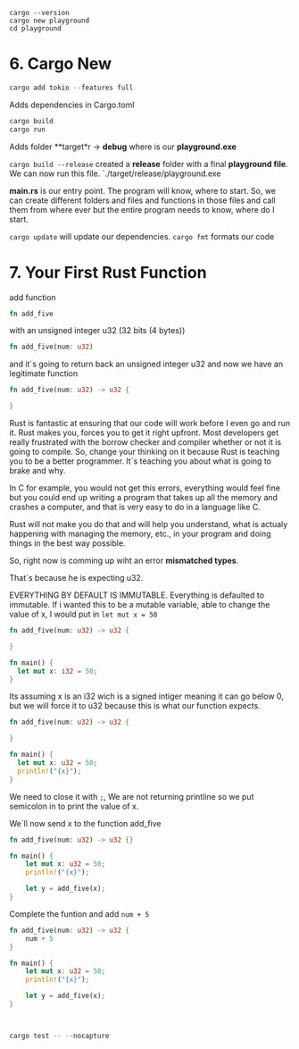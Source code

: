 ```
cargo --version
cargo new playground
cd playground
```

# 6. Cargo New

```rust
cargo add tokio --features full
```

Adds dependencies in Cargo.toml

```rust
cargo build
cargo run
```

Adds folder **target*r -> **debug** where is our **playground.exe**

`cargo build --release` created a **release** folder with a final **playground file**. We can now run this file.
`./target/release/playground.exe

**main.rs** is our entry point. The program will know, where to start. So, we can create different folders and files and functions in those files and call them from where ever
but the entire program needs to know, where do I start.

`cargo update` will update our dependencies.
`cargo fmt` formats our code

# 7. Your First Rust Function

add function 

```rust 
fn add_five
```
with an unsigned integer u32 (32 bits (4 bytes))

```rust
fn add_five(num: u32) 
```
and it`s going to return back an unsigned integer u32 and now we have an legitimate function

```rust
fn add_five(num: u32) -> u32 {

}
```
Rust is fantastic at ensuring that our code will work before I even go and run it. Rust makes you, forces you to get it right upfront. Most developers get really frustrated with the borrow checker and compiler whether or not it is going to compile. So, change your thinking on it because Rust is teaching you to be a better programmer. It`s teaching you about what is going to brake and why.

In C for example, you would not get this errors, everything would feel fine but you could end up writing a program that takes up all the memory and crashes a computer, and that is very easy to do in a language like C.

Rust will not make you do that and will help you understand, what is actualy happening with managing the memory, etc., in your program and doing things in the best way possible.

So, right now is comming up wiht an error **mismatched types**. 

That`s because he is expecting u32.




EVERYTHING BY DEFAULT IS IMMUTABLE. Everything is defaulted to immutable. If i wanted this to be a mutable variable, able to change the value of x, I would put in `let mut x = 50`

```rust
fn add_five(num: u32) -> u32 {

}

fn main() {
  let mut x: i32 = 50;
}
```

Its assuming x is an i32 wich is a signed intiger meaning it can go below 0, but we will force it to u32 because this is what our function expects.

```rust
fn add_five(num: u32) -> u32 {

}

fn main() {
  let mut x: u32 = 50;
  println!("{x}");
}
```

We need to close it with `;`, We are not returning printline so we put semicolon in to print the value of x.

We`ll now send x to the function add_five

```rust
fn add_five(num: u32) -> u32 {}

fn main() {
    let mut x: u32 = 50;
    println!("{x}");

    let y = add_five(x);
}
```

Complete the funtion and add `num + 5`

```rust
fn add_five(num: u32) -> u32 {
    num + 5
}

fn main() {
    let mut x: u32 = 50;
    println!("{x}");

    let y = add_five(x);
}



cargo test -- --nocapture






